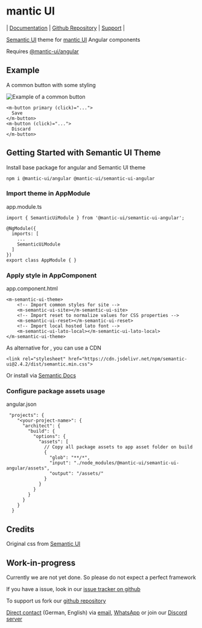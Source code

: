 # mantic UI

| [Documentation](https://mantic-ui.ky-programming.de/semantic) | [Github Repository](https://github.com/KY-Programming/mantic-ui) | [Support](https://support.ky-programming.de/) |

[Semantic UI](https://semantic-ui.com/) theme for [mantic UI](https://www.npmjs.com/package/@mantic-ui/angular) Angular components

Requires [@mantic-ui/angular](https://www.npmjs.com/package/@mantic-ui/angular)

## Example
A common button with some styling

![Example of a common button](https://raw.githubusercontent.com/KY-Programming/mantic-ui/master/projects/semantic-ui/example.png)

````
<m-button primary (click)="...">
  Save
</m-button>
<m-button (click)="...">
  Discard
</m-button>
````

## Getting Started with Semantic UI Theme
Install base package for angular and Semantic UI theme

```
npm i @mantic-ui/angular @mantic-ui/semantic-ui-angular 
```

### Import theme in AppModule
app.module.ts
```
import { SemanticUiModule } from '@mantic-ui/semantic-ui-angular';

@NgModule({
  imports: [
    ...
    SemanticUiModule
  ]
})
export class AppModule { }
```

### Apply style in AppComponent
app.component.html
```
<m-semantic-ui-theme>
    <!-- Import common styles for site -->
    <m-semantic-ui-site></m-semantic-ui-site>
    <!-- Import reset to normalize values for CSS properties -->
    <m-semantic-ui-reset></m-semantic-ui-reset>
    <!-- Import local hosted lato font -->
    <m-semantic-ui-lato-local></m-semantic-ui-lato-local>
</m-semantic-ui-theme>
```
As alternative for <m-semantic-ui-theme>, you can use a CDN
```
<link rel="stylesheet" href="https://cdn.jsdelivr.net/npm/semantic-ui@2.4.2/dist/semantic.min.css">
```
Or install via [Semantic Docs](https://semantic-ui.com/introduction/getting-started.html)

### Configure package assets usage
angular.json
```
 "projects": {
    "<your-project-name>": {
      "architect": {
        "build": {
          "options": {
            "assets": [
              // Copy all package assets to app asset folder on build
              {
                "glob": "**/*",
                "input": "./node_modules/@mantic-ui/semantic-ui-angular/assets",
                "output": "/assets/"
              }
            }
          }
        }
      }
    }
  }
```

## Credits
Original css from [Semantic UI](https://semantic-ui.com/)

## Work-in-progress
Currently we are not yet done. So please do not expect a perfect framework

If you have a issue, look in our [issue tracker on github](https://github.com/KY-Programming/mantic-ui/issues)

To support us fork our [github repository](https://github.com/KY-Programming/mantic-ui)

[Direct contact](https://support.ky-programming.de/) (German, English) via [email](https://mail.support.ky-programming.de/), [WhatsApp](https://whatsapp.support.ky-programming.de/) or join our [Discord server](https://discord.mantic-ui.ky-programming.de/)

